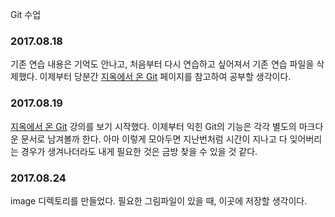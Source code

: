 Git 수업

### 2017.08.18
기존 연습 내용은 기억도 안나고, 처음부터 다시 연습하고 싶어져서 기존 연습 파일을 삭제했다. 이제부터 당분간 [지옥에서 온 Git](https://opentutorials.org/course/2708) 페이지를 참고하여 공부할 생각이다.
### 2017.08.19
[지옥에서 온 Git](https://opentutorials.org/course/2708) 강의를 보기 시작했다. 이제부터 익힌 Git의 기능은 각각 별도의 마크다운 문서로 남겨볼까 한다. 아마 이렇게 모아두면 지난번처럼 시간이 지나고 다 잊어버리는 경우가 생겨나더라도 내게 필요한 것은 금방 찾을 수 있을 것 같다.
### 2017.08.24
image 디렉토리를 만들었다. 필요한 그림파일이 있을 때, 이곳에 저장할 생각이다.
